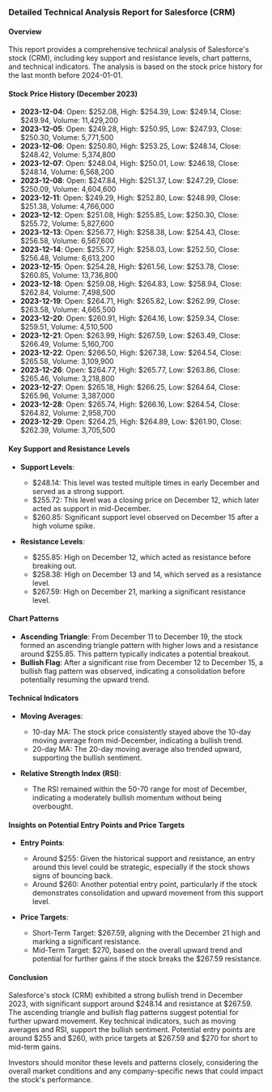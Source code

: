 ### Detailed Technical Analysis Report for Salesforce (CRM)

#### Overview
This report provides a comprehensive technical analysis of Salesforce's stock (CRM), including key support and resistance levels, chart patterns, and technical indicators. The analysis is based on the stock price history for the last month before 2024-01-01. 

#### Stock Price History (December 2023)
- **2023-12-04**: Open: $252.08, High: $254.39, Low: $249.14, Close: $249.94, Volume: 11,429,200
- **2023-12-05**: Open: $249.28, High: $250.95, Low: $247.93, Close: $250.30, Volume: 5,771,500
- **2023-12-06**: Open: $250.80, High: $253.25, Low: $248.14, Close: $248.42, Volume: 5,374,800
- **2023-12-07**: Open: $248.04, High: $250.01, Low: $246.18, Close: $248.14, Volume: 6,568,200
- **2023-12-08**: Open: $247.84, High: $251.37, Low: $247.29, Close: $250.09, Volume: 4,604,600
- **2023-12-11**: Open: $249.29, High: $252.80, Low: $248.99, Close: $251.38, Volume: 4,766,000
- **2023-12-12**: Open: $251.08, High: $255.85, Low: $250.30, Close: $255.72, Volume: 5,827,600
- **2023-12-13**: Open: $256.77, High: $258.38, Low: $254.43, Close: $256.58, Volume: 6,567,600
- **2023-12-14**: Open: $255.77, High: $258.03, Low: $252.50, Close: $256.48, Volume: 6,613,200
- **2023-12-15**: Open: $254.28, High: $261.56, Low: $253.78, Close: $260.85, Volume: 13,736,800
- **2023-12-18**: Open: $259.08, High: $264.83, Low: $258.94, Close: $262.84, Volume: 7,498,500
- **2023-12-19**: Open: $264.71, High: $265.82, Low: $262.99, Close: $263.58, Volume: 4,665,500
- **2023-12-20**: Open: $260.91, High: $264.16, Low: $259.34, Close: $259.51, Volume: 4,510,500
- **2023-12-21**: Open: $263.99, High: $267.59, Low: $263.49, Close: $266.49, Volume: 5,160,700
- **2023-12-22**: Open: $266.50, High: $267.38, Low: $264.54, Close: $265.58, Volume: 3,109,900
- **2023-12-26**: Open: $264.77, High: $265.77, Low: $263.86, Close: $265.46, Volume: 3,218,800
- **2023-12-27**: Open: $265.18, High: $266.25, Low: $264.64, Close: $265.96, Volume: 3,387,000
- **2023-12-28**: Open: $265.74, High: $266.16, Low: $264.54, Close: $264.82, Volume: 2,958,700
- **2023-12-29**: Open: $264.25, High: $264.89, Low: $261.90, Close: $262.39, Volume: 3,705,500

#### Key Support and Resistance Levels
- **Support Levels**:
  - $248.14: This level was tested multiple times in early December and served as a strong support.
  - $255.72: This level was a closing price on December 12, which later acted as support in mid-December.
  - $260.85: Significant support level observed on December 15 after a high volume spike.

- **Resistance Levels**:
  - $255.85: High on December 12, which acted as resistance before breaking out.
  - $258.38: High on December 13 and 14, which served as a resistance level.
  - $267.59: High on December 21, marking a significant resistance level.

#### Chart Patterns
- **Ascending Triangle**: From December 11 to December 19, the stock formed an ascending triangle pattern with higher lows and a resistance around $255.85. This pattern typically indicates a potential breakout.
- **Bullish Flag**: After a significant rise from December 12 to December 15, a bullish flag pattern was observed, indicating a consolidation before potentially resuming the upward trend.

#### Technical Indicators
- **Moving Averages**: 
  - 10-day MA: The stock price consistently stayed above the 10-day moving average from mid-December, indicating a bullish trend.
  - 20-day MA: The 20-day moving average also trended upward, supporting the bullish sentiment.

- **Relative Strength Index (RSI)**:
  - The RSI remained within the 50-70 range for most of December, indicating a moderately bullish momentum without being overbought.

#### Insights on Potential Entry Points and Price Targets
- **Entry Points**: 
  - Around $255: Given the historical support and resistance, an entry around this level could be strategic, especially if the stock shows signs of bouncing back.
  - Around $260: Another potential entry point, particularly if the stock demonstrates consolidation and upward movement from this support level.

- **Price Targets**: 
  - Short-Term Target: $267.59, aligning with the December 21 high and marking a significant resistance.
  - Mid-Term Target: $270, based on the overall upward trend and potential for further gains if the stock breaks the $267.59 resistance.

#### Conclusion
Salesforce's stock (CRM) exhibited a strong bullish trend in December 2023, with significant support around $248.14 and resistance at $267.59. The ascending triangle and bullish flag patterns suggest potential for further upward movement. Key technical indicators, such as moving averages and RSI, support the bullish sentiment. Potential entry points are around $255 and $260, with price targets at $267.59 and $270 for short to mid-term gains.

Investors should monitor these levels and patterns closely, considering the overall market conditions and any company-specific news that could impact the stock's performance.